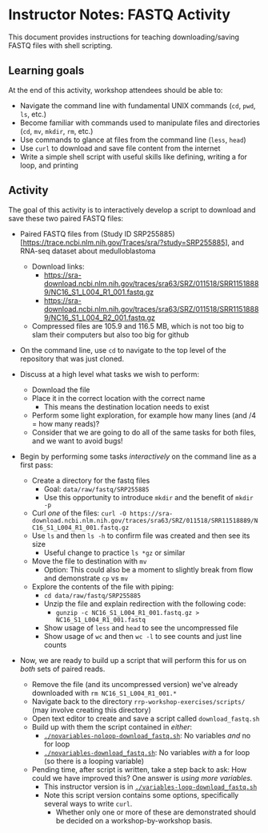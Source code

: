 # Instructor Notes: FASTQ Activity

This document provides instructions for teaching downloading/saving FASTQ files with shell scripting.

## Learning goals

At the end of this activity, workshop attendees should be able to:

+ Navigate the command line with fundamental UNIX commands (`cd`, `pwd`, `ls`, etc.)
+ Become familiar with commands used to manipulate files and directories (`cd`, `mv`, `mkdir`, `rm`, etc.)
+ Use commands to glance at files from the command line (`less`, `head`)
+ Use `curl` to download and save file content from the internet
+ Write a simple shell script with useful skills like defining, writing a for loop, and printing


## Activity 

The goal of this activity is to interactively develop a script to download and save these two paired FASTQ files:

+ Paired FASTQ files from (Study ID SRP255885)[https://trace.ncbi.nlm.nih.gov/Traces/sra/?study=SRP255885], and RNA-seq dataset about medulloblastoma
  + Download links: 
    + https://sra-download.ncbi.nlm.nih.gov/traces/sra63/SRZ/011518/SRR11518889/NC16_S1_L004_R1_001.fastq.gz
    + https://sra-download.ncbi.nlm.nih.gov/traces/sra63/SRZ/011518/SRR11518889/NC16_S1_L004_R2_001.fastq.gz
  + Compressed files are 105.9 and 116.5 MB, which is not too big to slam their computers but also too big for github


+ On the command line, use `cd` to navigate to the top level of the repository that was just cloned.
+ Discuss at a high level what tasks we wish to perform:
  + Download the file
  + Place it in the correct location with the correct name
    + This means the destination location needs to exist
  + Perform some light exploration, for example how many lines (and /4 = how many reads)?
  + Consider that we are going to do all of the same tasks for both files, and we want to avoid bugs!
+ Begin by performing some tasks _interactively_ on the command line as a first pass:
  + Create a directory for the fastq files
    + Goal: `data/raw/fastq/SRP255885`
    + Use this opportunity to introduce `mkdir` and the benefit of `mkdir -p`
  + Curl _one_ of the files: `curl -O https://sra-download.ncbi.nlm.nih.gov/traces/sra63/SRZ/011518/SRR11518889/NC16_S1_L004_R1_001.fastq.gz`
  + Use `ls` and then `ls -h` to confirm file was created and then see its size
    + Useful change to practice `ls *gz` or similar
  + Move the file to destination with `mv`
    + Option: This could also be a moment to slightly break from flow and demonstrate `cp` vs `mv`
  + Explore the contents of the file with piping:
    + `cd data/raw/fastq/SRP255885`
    + Unzip the file and explain redirection with the following code:
      + `gunzip -c NC16_S1_L004_R1_001.fastq.gz > NC16_S1_L004_R1_001.fastq`
    + Show usage of `less` and `head` to see the uncompressed file
    + Show usage of `wc` and then `wc -l` to see counts and just line counts
+ Now, we are ready to build up a script that will perform this for us on _both_ sets of paired reads.
  + Remove the file (and its uncompressed version) we've already downloaded with `rm NC16_S1_L004_R1_001.*`
  + Navigate back to the directory `rrp-workshop-exercises/scripts/` (may involve creating this directory)
  + Open text editor to create and save a script called `download_fastq.sh`
  + Build up with them the script contained in _either_:
    + [`./novariables-noloop-download_fastq.sh`](./novariables-noloop-download_fastq.sh): No variables _and_ no for loop
    + [`./novariables-download_fastq.sh`](./novariables-download_fastq.sh): No variables _with_ a for loop (so there is a looping variable)
  + Pending time, after script is written, take a step back to ask: How could we have improved this? One answer is _using more variables._ 
    + This instructor version is in [`./variables-loop-download_fastq.sh`](./variables-loop-download_fastq.sh)
    + Note this script version contains some options, specifically several ways to write `curl`. 
      + Whether only one or more of these are demonstrated should be decided on a workshop-by-workshop basis.





